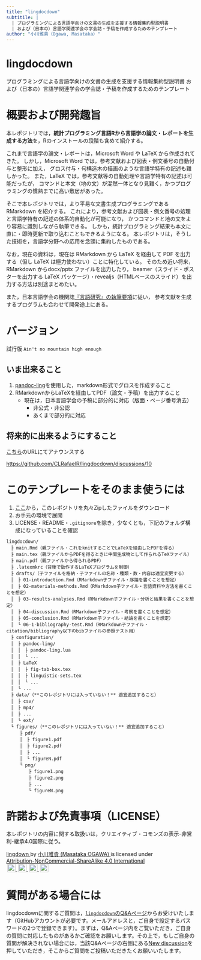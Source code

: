 ```yaml
---
title: "lingdocdown"
subtitile: |
  | プログラミングによる言語学向けの文書の生成を支援する情報集約型説明書
  | および（日本の）言語学関連学会の学会誌・予稿を作成するためのテンプレート
author: "小川雅貴（Ogawa, Masataka）"
---
```


# lingdocdown

プログラミングによる言語学向けの文書の生成を支援する情報集約型説明書
および（日本の）言語学関連学会の学会誌・予稿を作成するためのテンプレート

# 概要および開発趣旨

本レポジトリでは，**統計プログラミング言語‌R‌から言語学の論文・レポートを生成する方法**を，Rのインストールの段階も含めて紹介する。

これまで言語学の論文・レポートは，Microsoft Word や LaTeX から作成されてきた。
しかし，Microsoft Word では，参考文献および図表・例文番号の自動付与と整形に加え，
グロス付与・句構造木の描画のような言語学特有の記述も難しかった。
また，LaTeX では，参考文献等の自動処理や言語学特有の記述は可能だったが，
コマンドと本文（地の文）が混然一体となり見難く，かつプログラミングの慣熟までに高い敷居があった。

そこで本レポジトリでは，より平易な文書生成プログラミングである‌RMarkdown‌ を紹介する。
これにより，参考文献および図表・例文番号の処理と言語学特有の記述の体系的自動化が可能になり，
かつコマンドと地の文をより容易に識別しながら執筆できる。
しかも，統計プログラミング結果も本文に直に・即時更新で取り込むこともできるようになる。
本レポジトリは，そうした技術を，言語学分野への応用を念頭に集約したものである。

なお，現在の資料は，現在は RMarkdown から LaTeX を経由して PDF を出力する（但し LaTeX は極力使わない）ことに特化している。
そのため近い将来，
RMarkdown からdocx/pptx ファイルを出力したり，
beamer（スライド・ポスターを出力する LaTeX パッケージ）・revealjs（HTMLベースのスライド）を出力する方法は別途まとめたい。

また，日本言語学会の機関誌[『言語研究』の執筆要項](http://www.ls-japan.org/modules/documents/LSJpapers/j-gkstyle2020.pdf)に従い，
参考文献を生成するプログラムも合わせて開発途上にある。

# バージョン

試行版 `Ain't no mountain high enough`

## いま出来ること

1. [pandoc-ling](https://github.com/cysouw/pandoc-ling)を使用した，markdown形式でグロスを作成すること
2. RMarkdownからLaTeXを経由してPDF（論文・予稿）を出力すること
    - 現在は，日本言語学会の予稿に部分的に対応（版面・ページ番号消去）
      - 非公式・非公認
      - あくまで部分的に対応

## 将来的に出来るようにすること

[こちら](https://github.com/CLRafaelR/lingdocdown/discussions/10)のURLにてアナウンスする

https://github.com/CLRafaelR/lingdocdown/discussions/10

# このテンプレートをそのまま使うには

1. [ここ](https://github.com/CLRafaelR/lingdocdown/archive/main.zip)から，このレポジトリを丸々Zipしたファイルをダウンロード
2. お手元の環境で展開
3. LICENSE・README・`.gitignore`を除き，少なくとも，下記のフォルダ構成になっていることを確認

```
lingdocdown/
　├ main.Rmd（親ファイル・これをknitすることでLaTeXを経由したPDFを得る）
　├ main.tex（親ファイルからPDFを得るときに中間生成物として作られるTeXファイル）
　├ main.pdf（親ファイルから得られるPDF）
　├ .latexmkrc（背後で動作するLaTeXプログラムを制御）
　├ drafts/（子ファイルを格納・子ファイルの名称・種類・数・内容は適宜変更する）
　│　├ 01-introduction.Rmd（RMarkdown子ファイル・序論を書くことを想定）
　│　├ 02-materials-methods.Rmd（RMarkdown子ファイル・言語資料や方法を書くことを想定）
　│　├ 03-results-analyses.Rmd（RMarkdown子ファイル・分析と結果を書くことを想定）
　│　├ 04-discussion.Rmd（RMarkdown子ファイル・考察を書くことを想定）
　│　├ 05-conclusion.Rmd（RMarkdown子ファイル・結論を書くことを想定）
　│　└ 06-1-bibliography-test.Rmd（RMarkdown子ファイル・citation/bibliography以下のbibファイルの参照テスト用）
　├ configuration/
　│　├ pandoc-ling/
　│　│　├ pandoc-ling.lua
　│　│　└ ...
　│　├ LaTeX
　│　│　├ fig-tab-box.tex
　│　│　├ linguistic-sets.tex
　│　│　└ ...
　│　└ ...
　├ data/（**このレポジトリには入っていない！** 適宜追加すること）
　│　├ csv/
　│　├ mp4/
　│　├ ...
　│　└ ext/
　└ figures/（**このレポジトリには入っていない！** 適宜追加すること）
　　　├ pdf/
　　　│　├ figure1.pdf
　　　│　├ figure2.pdf
　　　│　├ ...
　　　│　└ figureN.pdf
　　　└ png/
　　　　　├ figure1.png
　　　　　├ figure2.png
　　　　　├ ...
　　　　　└ figureN.png
 ```


<!--
# 本ドキュメントが推奨するディレクトリ（フォルダ）構成

ここに示したディレクトリ構成の内，
`working_directory_with_Rproj`という親ディレクトリと，
その直下にある下位ディレクトリ`configuration`は，
`template4pdf.Rmd`などのテンプレートを直接編集して
文書生成を行う際に必要となる。
従って，これ以外の下位ディレクトリの設定は自由であり，下記に示しているのは
あくまで参考例である。
また，究極的には，文書生成に必要な設定を熟知している限り，
`working_directory_with_Rproj`や
`configuration`の設定の仕方，さらにはこれらフォルダの有無も
任意である。

`working_directory_with_Rproj`（必須）
: 基礎となる作業ディレクトリで，R project（拡張子.Rproj）と紐づいている。
  データや編集中のRmdファイル，出力されたPDF・docx・pptx，およびそれらファイルを格納する下位ディレクトリは，全て，この作業ディレクトリの下にある。
  いわば親ディレクトリである。
  この下位には，どのようなファイル・ディレクトリが，どのように入っていてもよい。
  但し，`template4pdf.Rmd`などのテンプレートを直接編集して
  文書生成を行うには，以下の`configuration`ディレクトリを含む必要がある。

`configuration`（必須）
: LaTeXの設定に必要なファイル，グロスを出力するのに必要なluaフィルタ[`pandoc-ling.lua`](https://github.com/CLRafaelR/lingdocdown)を格納している。
  `lingdocdown`に元から入っている設定ファイル以外のものを入れてもよい。

```
working_directory_with_Rproj/
　├ template4pdf.Rmd
　├ template4beamer.Rmd
　├ template4docx.Rmd
　├ template4pptx.Rmd
　├ childs/
　│　├ child1.Rmd
　│　├ child2.Rmd
　│　├ ...
　│　└ childN.Rmd
　├ data/
　│　├ csv/
　│　├ mp4/
　│　├ ...
　│　└ ext/
　├ configuration/
　│　├ pandoc-ling/
　│　│　├ pandoc-ling.lua
　│　│　└ ...
　│　├ LaTeX
　│　│　├ fig-tab-box.tex
　│　│　├ linguistic-sets.tex
　│　│　└ ...
　│　└ ...
　└ figures/
　　　├ pdf/
　　　│　├ figure1.pdf
　　　│　├ figure2.pdf
　　　│　├ ...
　　　│　└ figureN.pdf
　　　└ png/
　　　　　├ figure1.png
　　　　　├ figure2.png
　　　　　├ ...
　　　　　└ figureN.png
 ```
-->


# 許諾および免責事項（LICENSE）

本レポジトリの内容に関する取扱いは，クリエイティブ・コモンズの表示-非営利-継承4.0国際に従う。

<p xmlns:cc="http://creativecommons.org/ns#" xmlns:dct="http://purl.org/dc/terms/">
  <a property="dct:title" rel="cc:attributionURL" href="https://github.com/CLRafaelR/lingdocdown">
    lingdown
  </a>
  by 
  <a rel="cc:attributionURL dct:creator" property="cc:attributionName" href="https://github.com/CLRafaelR">
    小川雅貴 (Masataka OGAWA)
  </a> 
  is licensed under 
  <a href="http://creativecommons.org/licenses/by-nc-sa/4.0/?ref=chooser-v1" target="_blank" rel="license noopener noreferrer" style="display:inline-block;">
    Attribution-NonCommercial-ShareAlike 4.0 International
    <br/>
    <img style="height:22px!important;margin-left:3px;vertical-align:text-bottom;" src="https://mirrors.creativecommons.org/presskit/icons/cc.svg?ref=chooser-v1">
    <img style="height:22px!important;margin-left:3px;vertical-align:text-bottom;" src="https://mirrors.creativecommons.org/presskit/icons/by.svg?ref=chooser-v1">
    <img style="height:22px!important;margin-left:3px;vertical-align:text-bottom;" src="https://mirrors.creativecommons.org/presskit/icons/nc.svg?ref=chooser-v1">
    <img style="height:22px!important;margin-left:3px;vertical-align:text-bottom;" src="https://mirrors.creativecommons.org/presskit/icons/sa.svg?ref=chooser-v1">
  </a>
</p>

# 質問がある場合には

lingdocdownに関するご質問は，[`lingdocdown`のQ&Aページ](https://github.com/CLRafaelR/lingdocdown/discussions/categories/q-a)からお受けいたします（GitHubアカウントが必要です。メールアドレスと，ご自身で設定するパスワードの2つで登録できます）。まずは，Q&Aページ内をご覧いただき，ご自身の質問に対応したものがあるかご確認をお願いします。その上で，もしご自身の質問が解決されない場合には，当該Q&Aページの右側にある[New discussion](https://github.com/CLRafaelR/lingdocdown/discussions/new)を押していただき，そこからご質問をご投稿いただきたくお願いいたします。
